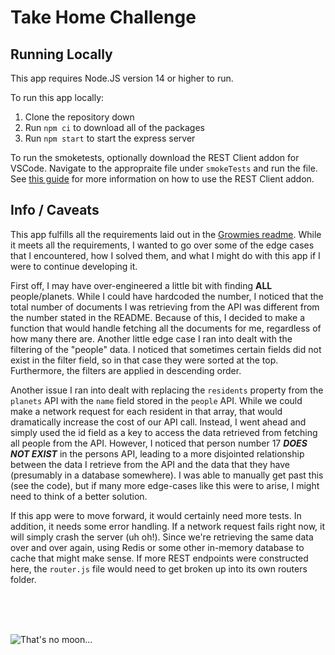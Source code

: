 # Take Home Challenge

## Running Locally

This app requires Node.JS version 14 or higher to run.

To run this app locally:

1. Clone the repository down
2. Run `npm ci` to download all of the packages
3. Run `npm start` to start the express server

To run the smoketests, optionally download the REST Client addon for VSCode. Navigate to the appropraite file under `smokeTests` and run the file. See [this guide](https://marketplace.visualstudio.com/items?itemName=humao.rest-client) for more information on how to use the REST Client addon.

## Info / Caveats

This app fulfills all the requirements laid out in the [Growmies readme](https://github.com/Growmies/node-exercise). While it meets all the requirements, I wanted to go over some of the edge cases that I encountered, how I solved them, and what I might do with this app if I were to continue developing it.

First off, I may have over-engineered a little bit with finding **ALL** people/planets. While I could have hardcoded the number, I noticed that the total number of documents I was retrieving from the API was different from the number stated in the README. Because of this, I decided to make a function that would handle fetching all the documents for me, regardless of how many there are. Another little edge case I ran into dealt with the filtering of the "people" data. I noticed that sometimes certain fields did not exist in the filter field, so in that case they were sorted at the top. Furthermore, the filters are applied in descending order.

Another issue I ran into dealt with replacing the `residents` property from the `planets` API with the `name` field stored in the `people` API. While we could make a network request for each resident in that array, that would dramatically increase the cost of our API call. Instead, I went ahead and simply used the id field as a key to access the data retrieved from fetching all people from the API. However, I noticed that person number 17 **_DOES NOT EXIST_** in the persons API, leading to a more disjointed relationship between the data I retrieve from the API and the data that they have (presumably in a database somewhere). I was able to manually get past this (see the code), but if many more edge-cases like this were to arise, I might need to think of a better solution.

If this app were to move forward, it would certainly need more tests. In addition, it needs some error handling. If a network request fails right now, it will simply crash the server (uh oh!). Since we're retrieving the same data over and over again, using Redis or some other in-memory database to cache that might make sense. If more REST endpoints were constructed here, the `router.js` file would need to get broken up into its own routers folder.

<br>
<br>
<br>

![That's no moon...](https://static.wikia.nocookie.net/starwars/images/9/9d/DSI_hdapproach.png/revision/latest?cb=20130221005853)
